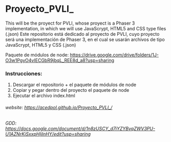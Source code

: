 # Proyecto_PVLI_
 This will be the proyect for PVLI, whose proyect is a Phaser 3 implementation, in which we will use JavaScrypt, HTML5 and CSS type files (.json)
 Este repositorio está dedicado al proyecto de PVLI, cuyo proyecto será una implementación de Phaser 3, en el cual se usarán archivos de tipo JavaScrypt, HTML5 y CSS (.json)
 
 Paquete de módulos de node: https://drive.google.com/drive/folders/1J-O3w1PgyO4vIECGbR9jbqL_REE8d_a8?usp=sharing
 
 ### Instrucciones:
 1. Descargar el repositorio + el paquete de módulos de node
 2. Copiar y pegar dentro del proyecto el paquete de node
 3. Ejecutar el archivo index.html
 
 ###### website: https://acedpol.github.io/Proyecto_PVLI_/

 ###### GDD: https://docs.google.com/document/d/1n8zUSCY_d7iYZYBvqZWV3PU-U1AZNrKiSxxpHIjInHY/edit?usp=sharing

